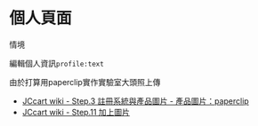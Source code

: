 # 個人頁面

情境

編輯個人資訊`profile:text`

由於打算用paperclip實作實驗室大頭照上傳
- [JCcart wiki - Step.3 註冊系統與產品圖片 - 產品圖片：paperclip](https://github.com/NickWarm/jccart/wiki/Step.3-註冊系統與產品圖片#產品圖片paperclip)
- [JCcart wiki - Step.11 加上圖片](https://github.com/NickWarm/jccart/wiki/Step.11-加上圖片)
